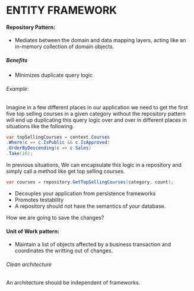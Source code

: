 # ENTITY FRAMEWORK
#### Repository Pattern:
- Mediates between the domain and data mapping layers, acting like an in-memory collection of domain objects.

##### Benefits
- Minimizes duplicate query logic

###### Example:
Imagine in a few different places in our application we need to get the first five top selling courses in a given category without the repository pattern will end up duplicating this query logic over and over in different places in situations like the following.

```c#
var topSellingCourses = context.Courses
.Where(c => c.IsPublic && c.IsApproved)
.OrderByDescending(c => c.Sales)
.Take(10);
```

In previous situations, We can encapsulate this logic in a repository and simply call a method like get top selling courses.

```c#
var courses = repository.GetTopSellingCourses(category, count);
```

- Decouples your application from persistence frameworks
- Promotes testability
- A repository should not have the semantics of your database.

How we are going to save the changes?

#### Unit of Work pattern:
- Maintain a list of objects affected by a business transaction and coordinates the writting out of changes.

###### Clean architecture
An architecture should be independent of frameworks.



